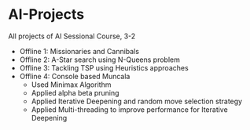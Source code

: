 # AI-Projects
All projects of AI Sessional Course, 3-2
  * Offline 1: Missionaries and Cannibals
  * Offline 2: A-Star search using N-Queens problem
  * Offline 3: Tackling TSP using Heuristics approaches
  * Offline 4: Console based Muncala
    - Used Minimax Algorithm
    - Applied alpha beta pruning
    - Applied Iterative Deepening and random move selection strategy
    - Applied Multi-threading to improve performance for Iterative Deepening
  